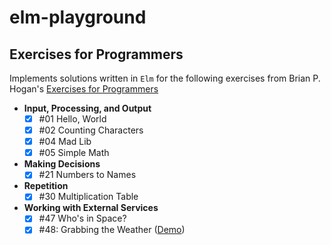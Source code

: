 # elm-playground

## Exercises for Programmers

Implements solutions written in `Elm` for the following exercises from Brian P. Hogan's [Exercises for Programmers](https://pragprog.com/book/bhwb/exercises-for-programmers)

* **Input, Processing, and Output**
  * [x] #01 Hello, World
  * [x] #02 Counting Characters
  * [x] #04 Mad Lib
  * [x] #05 Simple Math

* **Making Decisions**
  * [x] #21 Numbers to Names

* **Repetition**
  * [x] #30 Multiplication Table

* **Working with External Services**
  * [x] #47 Who's in Space?
  * [x] #48: Grabbing the Weather ([Demo](https://elm-weather-app.netlify.com/))
